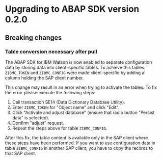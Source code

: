 # Upgrading to ABAP SDK version 0.2.0

## Breaking changes

### Table conversion necessary after pull

The ABAP SDK for IBM Watson is now enabled to separate configuration data by storing data into client-specific tables. To achieve this tables `ZIBMC_TOKEN` and `ZIBMC_CONFIG` were made client-specific by adding a column holding the SAP client number.

This change may result in an error when trying to activate the tables. To fix the error please execute the following steps:
1. Call transaction SE14 (Data Dictionary Database Utility).
2. Enter `ZIBMC_TOKEN` for "Object name" and click "Edit".
3. Click "Activate and adjust database" (ensure that radio button "Persist data" is selected).
4. Confirm "adjust" request.
5. Repeat the steps above for table `ZIBMC_CONFIG`.

After this fix, the table content is available only in the SAP client where these steps have been performed. If you want to use configuration data in table `ZIBMC_CONFIG` in another SAP client, you have to copy the records to that SAP client.
